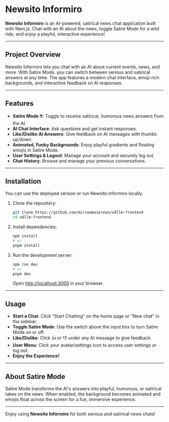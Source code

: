 # Newsito Informiro

**Newsito Informiro** is an AI-powered, satirical news chat application built with Next.js. Chat with an AI about the news, toggle Satire Mode for a wild ride, and enjoy a playful, interactive experience!

---

## Project Overview

Newsito Informiro lets you chat with an AI about current events, news, and more. With Satire Mode, you can switch between serious and satirical answers at any time. The app features a modern chat interface, emoji-rich backgrounds, and interactive feedback on AI responses.

---

## Features

- **Satire Mode 🃏**: Toggle to receive satirical, humorous news answers from the AI.
- **AI Chat Interface**: Ask questions and get instant responses.
- **Like/Dislike AI Answers**: Give feedback on AI messages with thumbs up/down.
- **Animated, Funky Backgrounds**: Enjoy playful gradients and floating emojis in Satire Mode.
- **User Settings & Logout**: Manage your account and securely log out.
- **Chat History**: Browse and manage your previous conversations.

---

## Installation

You can use the deployed version or run Newsito Informiro locally.

1. Clone the repository:
   ```bash
   git clone https://github.com/mirceamaierean/udllm-frontend
   cd udllm-frontend
   ```
2. Install dependencies:
   ```bash
   npm install
   # or
   pnpm install
   ```
3. Run the development server:
   ```bash
   npm run dev
   # or
   pnpm dev
   ```
   Open [http://localhost:3000](http://localhost:3000) in your browser.

---

## Usage

- **Start a Chat**: Click "Start Chatting" on the home page or "New chat" in the sidebar.
- **Toggle Satire Mode**: Use the switch above the input box to turn Satire Mode on or off.
- **Like/Dislike**: Click 👍 or 👎 under any AI message to give feedback.
- **User Menu**: Click your avatar/settings icon to access user settings or log out.
- **Enjoy the Experience!**

---

## About Satire Mode

Satire Mode transforms the AI's answers into playful, humorous, or satirical takes on the news. When enabled, the background becomes animated and emojis float across the screen for a fun, immersive experience.

---

Enjoy using **Newsito Informiro** for both serious and satirical news chats!
